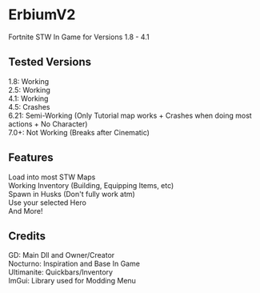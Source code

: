 # ErbiumV2
Fortnite STW In Game for Versions 1.8 - 4.1

## Tested Versions
1.8: Working
<br>
2.5: Working
<br>
4.1: Working
<br>
4.5: Crashes
<br>
6.21: Semi-Working (Only Tutorial map works + Crashes when doing most actions + No Character)
<br>
7.0+: Not Working (Breaks after Cinematic)

## Features
Load into most STW Maps
<br>
Working Inventory (Building, Equipping Items, etc)
<br>
Spawn in Husks (Don't fully work atm)
<br>
Use your selected Hero
<br>
And More!

## Credits
GD: Main Dll and Owner/Creator
<br>
Nocturno: Inspiration and Base In Game
<br>
Ultimanite: Quickbars/Inventory
<br>
ImGui: Library used for Modding Menu
